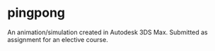 # pingpong
An animation/simulation created in Autodesk 3DS Max. Submitted as assignment for an elective course.
